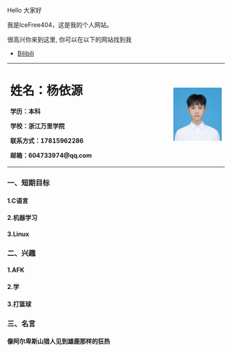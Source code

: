 <p>Hello 大家好</p>
<p>我是IceFree404，这是我的个人网站。 </p>
<p>很高兴你来到这里, 你可以在以下的网站找到我</p>

<ul>
  <li> <a href="https://space.bilibili.com/183670080">Bilibili</a> </li>
</ul>

<table border="0">
  <tr>
    <td width="75%">
      <h1>姓名：杨依源</h1>
      <p><b>学历：本科</b></p>
      <p><b>学校：浙江万里学院</b></p>
      <p><b>联系方式：17815962286</b></p>
      <p><b>邮箱：604733974@qq.com</b></p>
    </td>
    <td width="25%">
      <img src="/证件照.jpg" width="100%">
    </td>
  </tr>
</table>




### 一、短期目标
#### 1.C语言
#### 2.机器学习
#### 3.Linux
### 二、兴趣
#### 1.AFK
#### 2.学
#### 3.打篮球
### 三、名言
#### 像阿尔卑斯山猎人见到雄鹿那样的狂热

